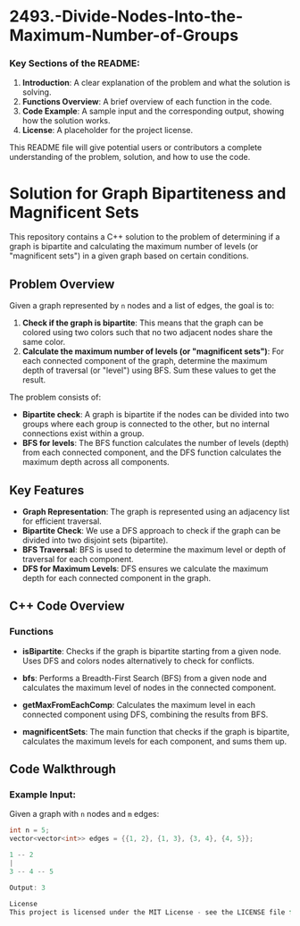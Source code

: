 # 2493.-Divide-Nodes-Into-the-Maximum-Number-of-Groups


### Key Sections of the README:
1. **Introduction**: A clear explanation of the problem and what the solution is solving.
2. **Functions Overview**: A brief overview of each function in the code.
3. **Code Example**: A sample input and the corresponding output, showing how the solution works.
4. **License**: A placeholder for the project license.

This README file will give potential users or contributors a complete understanding of the problem, solution, and how to use the code.



# Solution for Graph Bipartiteness and Magnificent Sets

This repository contains a C++ solution to the problem of determining if a graph is bipartite and calculating the maximum number of levels (or "magnificent sets") in a given graph based on certain conditions.

## Problem Overview

Given a graph represented by `n` nodes and a list of edges, the goal is to:

1. **Check if the graph is bipartite**: This means that the graph can be colored using two colors such that no two adjacent nodes share the same color.
2. **Calculate the maximum number of levels (or "magnificent sets")**: For each connected component of the graph, determine the maximum depth of traversal (or "level") using BFS. Sum these values to get the result.

The problem consists of:
- **Bipartite check**: A graph is bipartite if the nodes can be divided into two groups where each group is connected to the other, but no internal connections exist within a group.
- **BFS for levels**: The BFS function calculates the number of levels (depth) from each connected component, and the DFS function calculates the maximum depth across all components.

## Key Features

- **Graph Representation**: The graph is represented using an adjacency list for efficient traversal.
- **Bipartite Check**: We use a DFS approach to check if the graph can be divided into two disjoint sets (bipartite).
- **BFS Traversal**: BFS is used to determine the maximum level or depth of traversal for each component.
- **DFS for Maximum Levels**: DFS ensures we calculate the maximum depth for each connected component in the graph.

## C++ Code Overview

### Functions

- **isBipartite**: Checks if the graph is bipartite starting from a given node. Uses DFS and colors nodes alternatively to check for conflicts.
  
- **bfs**: Performs a Breadth-First Search (BFS) from a given node and calculates the maximum level of nodes in the connected component.
  
- **getMaxFromEachComp**: Calculates the maximum level in each connected component using DFS, combining the results from BFS.

- **magnificentSets**: The main function that checks if the graph is bipartite, calculates the maximum levels for each component, and sums them up.

## Code Walkthrough

### Example Input:
Given a graph with `n` nodes and `m` edges:

```cpp
int n = 5;
vector<vector<int>> edges = {{1, 2}, {1, 3}, {3, 4}, {4, 5}};

1 -- 2
|
3 -- 4 -- 5

Output: 3

License
This project is licensed under the MIT License - see the LICENSE file for details.
